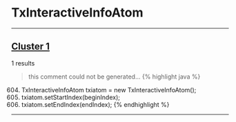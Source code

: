 # TxInteractiveInfoAtom

***

## [Cluster 1](./1)
1 results
> this comment could not be generated...
{% highlight java %}
604. TxInteractiveInfoAtom txiatom = new TxInteractiveInfoAtom();
605. txiatom.setStartIndex(beginIndex);
606. txiatom.setEndIndex(endIndex);
{% endhighlight %}

***

